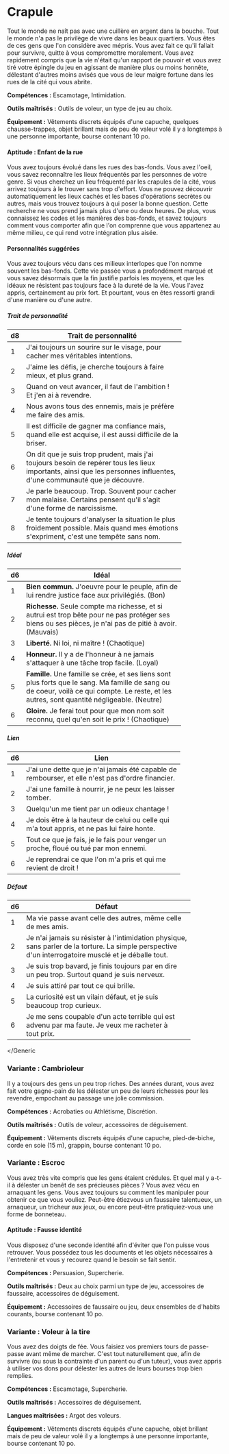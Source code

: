 
<Items>

# <Name>Crapule</Name>

Tout le monde ne naît pas avec une cuillère en argent dans la bouche. Tout le monde n'a pas le privilège de vivre dans les beaux quartiers. Vous êtes de ces gens que l'on considère avec mépris. Vous avez fait ce qu'il fallait pour survivre, quitte à vous compromettre moralement. Vous avez rapidement compris que la vie n'était qu'un rapport de pouvoir et vous avez tiré votre épingle du jeu en agissant de manière plus ou moins honnête, délestant d'autres moins avisés que vous de leur maigre fortune dans les rues de la cité qui vous abrite.

**Compétences :** Escamotage, Intimidation.

**Outils maîtrisés :** Outils de voleur, un type de jeu au choix.

**Équipement :** Vêtements discrets équipés d'une capuche, quelques chausse-trappes, objet brillant mais de peu de valeur volé il y a longtemps à une personne importante, bourse contenant 10 po.

<Generic>

#### <Name>Aptitude : Enfant de la rue</Name>

Vous avez toujours évolué dans les rues des bas-fonds. Vous avez l'oeil, vous savez reconnaître les lieux fréquentés par les personnes de votre genre. Si vous cherchez un lieu fréquenté par les crapules de la cité, vous arrivez toujours à le trouver sans trop d'effort. Vous ne pouvez découvrir automatiquement les lieux cachés et les bases d'opérations secrètes ou autres, mais vous trouvez toujours à qui poser la bonne question. Cette recherche ne vous prend jamais plus d'une ou deux heures. De plus, vous connaissez les codes et les manières des bas-fonds, et savez toujours comment vous comporter afin que l'on comprenne que vous appartenez au même milieu, ce qui rend votre intégration plus aisée.

</Generic>

<Items>

#### <Name>Personnalités suggérées</Name>

Vous avez toujours vécu dans ces milieux interlopes que l'on nomme souvent les bas-fonds. Cette vie passée vous a profondément marqué et vous savez désormais que la fin justifie parfois les moyens, et que les idéaux ne résistent pas toujours face à la dureté de la vie. Vous l'avez appris, certainement au prix fort. Et pourtant, vous en êtes ressorti grandi d'une manière ou d'une autre.

<Generic>

##### <Name>Trait de personnalité</Name>

|d8|Trait de personnalité|
|---|---|
|1|J'ai toujours un sourire sur le visage, pour<br>cacher mes véritables intentions.|
|2|J'aime les défis, je cherche toujours à faire<br>mieux, et plus grand.|
|3|Quand on veut avancer, il faut de l'ambition !<br>Et j'en ai à revendre.|
|4|Nous avons tous des ennemis, mais je préfère<br>me faire des amis.|
|5|Il est difficile de gagner ma confiance mais,<br>quand elle est acquise, il est aussi difficile de la<br>briser.|
|6|On dit que je suis trop prudent, mais j'ai<br>toujours besoin de repérer tous les lieux<br>importants, ainsi que les personnes influentes,<br>d'une communauté que je découvre.|
|7|Je parle beaucoup. Trop. Souvent pour cacher<br>mon malaise. Certains pensent qu'il s'agit<br>d'une forme de narcissisme.|
|8|Je tente toujours d'analyser la situation le plus<br>froidement possible. Mais quand mes émotions<br>s'expriment, c'est une tempête sans nom.|

</Generic>

<Generic>

##### <Name>Idéal</Name>

|d6|Idéal|
|---|---|
|1|**Bien commun.** J'oeuvre pour le peuple, afin de<br>lui rendre justice face aux privilégiés. (Bon)|
|2|**Richesse.** Seule compte ma richesse, et si<br>autrui est trop bête pour ne pas protéger ses<br>biens ou ses pièces, je n'ai pas de pitié à avoir.<br>(Mauvais)|
|3|**Liberté.** Ni loi, ni maître ! (Chaotique)|
|4|**Honneur.** Il y a de l'honneur à ne jamais<br>s'attaquer à une tâche trop facile. (Loyal)|
|5|**Famille.** Une famille se crée, et ses liens sont<br>plus forts que le sang. Ma famille de sang ou<br>de coeur, voilà ce qui compte. Le reste, et les<br>autres, sont quantité négligeable. (Neutre)|
|6|**Gloire.** Je ferai tout pour que mon nom soit<br>reconnu, quel qu'en soit le prix ! (Chaotique)|

</Generic>

<Generic>

##### <Name>Lien</Name>

|d6|Lien|
|---|---|
|1|J'ai une dette que je n'ai jamais été capable de<br>rembourser, et elle n'est pas d'ordre financier.|
|2|J'ai une famille à nourrir, je ne peux les laisser<br>tomber.|
|3|Quelqu'un me tient par un odieux chantage !|
|4|Je dois être à la hauteur de celui ou celle qui<br>m'a tout appris, et ne pas lui faire honte.|
|5|Tout ce que je fais, je le fais pour venger un<br>proche, floué ou tué par mon ennemi.|
|6|Je reprendrai ce que l'on m'a pris et qui me<br>revient de droit !|

</Generic>

<Generic>

##### <Name>Défaut</Name>

|d6|Défaut|
|---|---|
|1|Ma vie passe avant celle des autres, même celle<br>de mes amis.|
|2|Je n'ai jamais su résister à l'intimidation physique,<br>sans parler de la torture. La simple perspective<br>d'un interrogatoire musclé et je déballe tout.|
|3|Je suis trop bavard, je finis toujours par en dire<br>un peu trop. Surtout quand je suis nerveux.|
|4|Je suis attiré par tout ce qui brille.|
|5|La curiosité est un vilain défaut, et je suis<br>beaucoup trop curieux.|
|6|Je me sens coupable d'un acte terrible qui est<br>advenu par ma faute. Je veux me racheter à<br>tout prix.|

</Generic

</Items>

<Generic>

### <Name>Variante : Cambrioleur</Name>

Il y a toujours des gens un peu trop riches. Des années durant, vous avez fait votre gagne-pain de les délester un peu de leurs richesses pour les revendre, empochant au passage une jolie commission.

**Compétences :** Acrobaties ou Athlétisme, Discrétion.

**Outils maîtrisés :** Outils de voleur, accessoires de déguisement.

**Équipement :** Vêtements discrets équipés d'une capuche, pied-de-biche, corde en soie (15 m), grappin, bourse contenant 10 po.

</Generic>

<Items>

### <Name>Variante : Escroc</Name>

Vous avez très vite compris que les gens étaient crédules. Et quel mal y a-t-il à délester un benêt de ses précieuses pièces ? Vous avez vécu en arnaquant les gens. Vous avez toujours su comment les manipuler pour obtenir ce que vous vouliez. Peut-être étiezvous un faussaire talentueux, un arnaqueur, un tricheur aux jeux, ou encore peut-être pratiquiez-vous une forme de bonneteau.

<Generic>

#### <Name>Aptitude : Fausse identité</Name>

Vous disposez d'une seconde identité afin d'éviter que l'on puisse vous retrouver. Vous possédez tous les documents et les objets nécessaires à l'entretenir et vous y recourez quand le besoin se fait sentir.

**Compétences :** Persuasion, Supercherie.

**Outils maîtrisés :** Deux au choix parmi un type de jeu, accessoires de faussaire, accessoires de déguisement.

**Équipement :** Accessoires de faussaire ou jeu, deux ensembles de d'habits courants, bourse contenant 10 po.

</Generic>

</Items>

<Generic>

### <Name>Variante : Voleur à la tire</Name>

Vous avez des doigts de fée. Vous faisiez vos premiers tours de passe-passe avant même de marcher. C'est tout naturellement que, afin de survivre (ou sous la contrainte d'un parent ou d'un tuteur), vous avez appris à utiliser vos dons pour délester les autres de leurs bourses trop bien remplies.

**Compétences :** Escamotage, Supercherie.

**Outils maîtrisés :** Accessoires de déguisement.

**Langues maîtrisées :** Argot des voleurs.

**Équipement :** Vêtements discrets équipés d'une capuche, objet brillant mais de peu de valeur volé il y a longtemps à une personne importante, bourse contenant 10 po.

</Generic>
